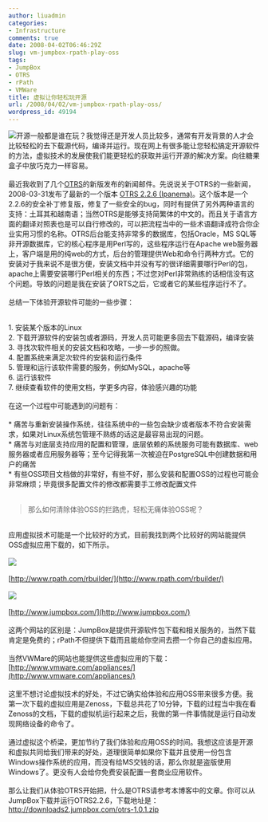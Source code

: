 ```yaml
---
author: liuadmin
categories:
- Infrastructure
comments: true
date: 2008-04-02T06:46:29Z
slug: vm-jumpbox-rpath-play-oss
tags:
- JumpBox
- OTRS
- rPath
- VMWare
title: 虚拟让你轻松玩开源
url: /2008/04/02/vm-jumpbox-rpath-play-oss/
wordpress_id: 49194
---
```


[![](http://www.martinliu.cn/wp-content/uploads/2008/04/homepage-promo.png)](http://www.martinliu.cn/wp-content/uploads/2008/04/homepage-promo.png)开源一般都是谁在玩？我觉得还是开发人员比较多，通常有开发背景的人才会比较轻松的去下载源代码，编译并运行。现在网上有很多能让您轻松搞定开源软件的方法，虚拟技术的发展使我们能更轻松的获取并运行开源的解决方案。向往糖果盒子中放巧克力一样容易。<br /><br />最近我收到了几个[OTRS](http://otrs.org)的新版发布的新闻邮件。先说说关于OTRS的一些新闻，2008-03-31发布了最新的一个版本 [OTRS 2.2.6 (Ipanema)](http://otrs.org/news/2008/otrs_2_2_6/)。这个版本是一个2.2.6的安全补丁修复版，修复了一些安全的bug，同时有提供了另外两种语言的支持：土耳其和越南语；当然OTRS是能够支持简繁体的中文的。而且关于语言方面的翻译对照表也是可以自行修改的，可以把流程当中的一些术语翻译成符合你企业实用习惯的名称。OTRS后台能支持非常多的数据库，包括Oracle，MS SQL等非开源数据库，它的核心程序是用Perl写的，这些程序运行在Apache web服务器上，客户端是用的纯web的方式，后台的管理提供Web和命令行两种方式。它的安装对于我来说不是很方便，安装文档中并没有写的很详细需要哪行Perl的包，apache上需要安装哪行Perl相关的东西；不过您对Perl非常熟练的话相信没有这个问题。导致的问题是我在安装了ORTS之后，它或者它的某些程序运行不了。<br /><br />总结一下体验开源软件可能的一些步骤：<br />

<br />	
  1. 安装某个版本的Linux
<br />	
  2. 下载开源软件的安装包或者源码，开发人员可能更多回去下载源码，编译安装
<br />	
  3. 寻找次软件相关的安装文档和攻略，一步一步的照做。
<br />	
  4. 配置系统来满足次软件的安装和运行条件
<br />	
  5. 管理和运行该软件需要的服务，例如MySQL，apache等
<br />	
  6. 运行该软件
<br />	
  7. 继续查看软件的使用文档，学更多内容，体验感兴趣的功能
<br /><br />在这一个过程中可能遇到的问题有：<br /><br />	
  * 痛苦与重新安装操作系统，往往系统中的一些包会缺少或者版本不符合安装需求，如果对Linux系统包管理不熟练的话这是最容易出现的问题。
<br />	
  * 痛苦与对底层支持应用的配置和管理，底层依赖的系统服务可能有数据库、web服务器或者应用服务器等；至今记得我第一次被迫在PostgreSQL中创建数据和用户的痛苦
<br />	
  * 有些OSS项目文档做的非常好，有些不好，那么安装和配置OSS的过程也可能会非常麻烦；毕竟很多配置文件的修改都需要手工修改配置文件
<br /><br />

<blockquote>那么如何清除体验OSS的拦路虎，轻松无痛体验OSS呢？</blockquote>

<br />应用虚拟技术可能是一个比较好的方式，目前我找到两个比较好的网站能提供OSS虚拟应用下载的，如下所示。<br /><br />![](http://www.rpath.com/conary-static//apps/mint/images/corplogo.gif)<br /><br />[http://www.rpath.com/rbuilder/](http://www.rpath.com/rbuilder/)<br /><br />![](http://www.jumpbox.com/sites/all/themes/jumpbox/logo-white.gif)<br /><br />[http://www.jumpbox.com/](http://www.jumpbox.com/)<br /><br />这两个网站的区别是：JumpBox是提供开源软件包下载和相关服务的，当然下载肯定是免费的；rPath不但提供下载而且能给你空间去攒一个你自己的虚拟应用。<br /><br />当然VWMare的网站也能提供这些虚拟应用的下载：[http://www.vmware.com/appliances/](http://www.vmware.com/appliances/)<br /><br />这里不想讨论虚拟技术的好处，不过它确实给体验和应用OSS带来很多方便。我第一次下载的虚拟应用是Zenoss，下载总共花了10分钟，下载的过程当中我在看Zenoss的文档，下载的虚拟机运行起来之后，我做的第一件事情就是运行自动发现网络设备的命令了。<br /><br />通过虚拟这个桥梁，更加节约了我们体验和应用OSS的时间。我想这应该是开源和虚拟共同给我们带来的好处，道理很简单如果你下载并且使用一份包含Windows操作系统的应用，而没有给MS交钱的话，那么你就是盗版使用Windows了。更没有人会给你免费安装配置一套商业应用软件。<br /><br />那么让我们从体验OTRS开始把，什么是OTRS请参考本博客中的文章。你可以从JumpBox下载并运行OTRS2.2.6，下载地址是：[http://downloads2.jumpbox.com/otrs-1.0.1.zip ](http://downloads2.jumpbox.com/otrs-1.0.1.zip)
